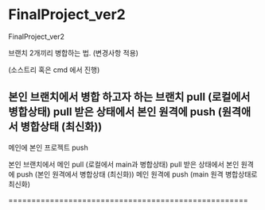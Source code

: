 # FinalProject_ver2
FinalProject_ver2

브랜치 2개끼리 병합하는 법. (변경사항 적용)

(소스트리 혹은 cmd 에서 진행)

본인 브랜치에서 병합 하고자 하는 브랜치 pull (로컬에서 병합상태)
pull 받은 상태에서 본인 원격에 push (원격애서 병합상태 (최신화))
----------------------------------------------------
메인에 본인 프로젝트 push

본인 브랜치에서 메인 pull (로컬에서 main과 병합상태)
pull 받은 상태에서 본인 원격에 push (본인 원격에서 병합상태 (최신화))
메인 원격에 push (main 원격 병합상태로 최신화)

====================================================

